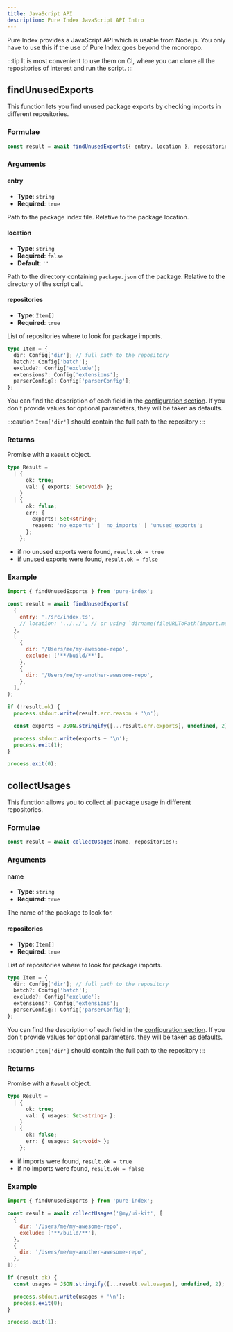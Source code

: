 ```yaml
---
title: JavaScript API
description: Pure Index JavaScript API Intro
---
```


Pure Index provides a JavaScript API which is usable from Node.js. You only have to use this if the use of Pure Index goes beyond the monorepo.

:::tip
It is most convenient to use them on CI, where you can clone all the repositories of interest and run the script.
:::

## findUnusedExports

This function lets you find unused package exports by checking imports in different repositories.

### Formulae

```ts
const result = await findUnusedExports({ entry, location }, repositories);
```

### Arguments

#### entry

- **Type**: `string`
- **Required**: `true`

Path to the package index file. Relative to the package location.

#### location

- **Type**: `string`
- **Required**: `false`
- **Default**: `''`

Path to the directory containing `package.json` of the package. Relative to the directory of the script call.

#### repositories

- **Type**: `Item[]`
- **Required**: `true`

List of repositories where to look for package imports.

```ts title="Item"
type Item = {
  dir: Config['dir']; // full path to the repository
  batch?: Config['batch'];
  exclude?: Config['exclude'];
  extensions?: Config['extensions'];
  parserConfig?: Config['parserConfig'];
};
```

You can find the description of each field in the [configuration section](/pure-index/reference/configuration). If you don't provide values for optional parameters, they will be taken as defaults.

:::caution
`Item['dir']` should contain the full path to the repository
:::

### Returns

Promise with a `Result` object.

```ts
type Result =
  | {
      ok: true;
      val: { exports: Set<void> };
    }
  | {
      ok: false;
      err: {
        exports: Set<string>;
        reason: 'no_exports' | 'no_imports' | 'unused_exports';
      };
    };
```

- if no unused exports were found, `result.ok = true`
- if unused exports were found, `result.ok = false`

### Example

```js
import { findUnusedExports } from 'pure-index';

const result = await findUnusedExports(
  {
    entry: './src/index.ts',
    // location: '../../', // or using `dirname(fileURLToPath(import.meta.url))`
  },
  [
    {
      dir: '/Users/me/my-awesome-repo',
      exclude: ['**/build/**'],
    },
    {
      dir: '/Users/me/my-another-awesome-repo',
    },
  ],
);

if (!result.ok) {
  process.stdout.write(result.err.reason + '\n');

  const exports = JSON.stringify([...result.err.exports], undefined, 2);

  process.stdout.write(exports + '\n');
  process.exit(1);
}

process.exit(0);
```

## collectUsages

This function allows you to collect all package usage in different repositories.

### Formulae

```ts
const result = await collectUsages(name, repositories);
```

### Arguments

#### name

- **Type**: `string`
- **Required**: `true`

The name of the package to look for.

#### repositories

- **Type**: `Item[]`
- **Required**: `true`

List of repositories where to look for package imports.

```ts title="Item"
type Item = {
  dir: Config['dir']; // full path to the repository
  batch?: Config['batch'];
  exclude?: Config['exclude'];
  extensions?: Config['extensions'];
  parserConfig?: Config['parserConfig'];
};
```

You can find the description of each field in the [configuration section](/pure-index/reference/configuration). If you don't provide values for optional parameters, they will be taken as defaults.

:::caution
`Item['dir']` should contain the full path to the repository
:::

### Returns

Promise with a `Result` object.

```ts
type Result =
  | {
      ok: true;
      val: { usages: Set<string> };
    }
  | {
      ok: false;
      err: { usages: Set<void> };
    };
```

- if imports were found, `result.ok = true`
- if no imports were found, `result.ok = false`

### Example

```js
import { findUnusedExports } from 'pure-index';

const result = await collectUsages('@my/ui-kit', [
  {
    dir: '/Users/me/my-awesome-repo',
    exclude: ['**/build/**'],
  },
  {
    dir: '/Users/me/my-another-awesome-repo',
  },
]);

if (result.ok) {
  const usages = JSON.stringify([...result.val.usages], undefined, 2);

  process.stdout.write(usages + '\n');
  process.exit(0);
}

process.exit(1);
```
